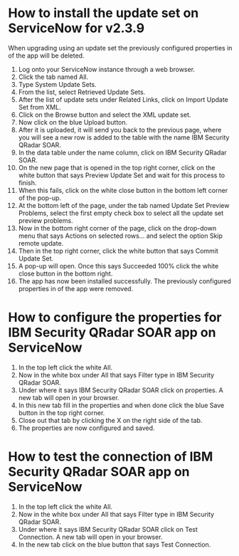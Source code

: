 # How to install the update set on ServiceNow for v2.3.9
When upgrading using an update set the previously configured properties in of the app will be deleted. 

1. Log onto your ServiceNow instance through a web browser.
2. Click the tab named All.
3. Type System Update Sets.
4. From the list, select Retrieved Update Sets.
5. After the list of update sets under Related Links, click on Import Update Set from XML.
6. Click on the Browse button and select the XML update set.
7. Now click on the blue Upload button.
8. After it is uploaded, it will send you back to the previous page, where you will see a new row is added to the table with the name IBM Security QRadar SOAR.
9. In the data table under the name column, click on IBM Security QRadar SOAR.
10. On the new page that is opened in the top right corner, click on the white button that says Preview Update Set and wait for this process to finish.
11. When this fails, click on the white close button in the bottom left corner of the pop-up.
12. At the bottom left of the page, under the tab named Update Set Preview Problems, select the first empty check box to select all the update set preview problems.
13. Now in the bottom right corner of the page, click on the drop-down menu that says Actions on selected rows... and select the option Skip remote update.
14. Then in the top right corner, click the white button that says Commit Update Set.
15. A pop-up will open. Once this says Succeeded 100% click the white close button in the bottom right.
16. The app has now been installed successfully. The previously configured properties in of the app were removed.


# How to configure the properties for IBM Security QRadar SOAR app on ServiceNow
1. In the top left click the white All.
2. Now in the white box under All that says Filter type in IBM Security QRadar SOAR.
3. Under where it says IBM Security QRadar SOAR click on properties. A new tab will open in your browser.
4. In this new tab fill in the properties and when done click the blue Save button in the top right corner.
5. Close out that tab by clicking the X on the right side of the tab.
6. The properties are now configured and saved.


# How to test the connection of IBM Security QRadar SOAR app on ServiceNow
1. In the top left click the white All.
2. Now in the white box under All that says Filter type in IBM Security QRadar SOAR.
3. Under where it says IBM Security QRadar SOAR click on Test Connection. A new tab will open in your browser.
4. In the new tab click on the blue button that says Test Connection.

